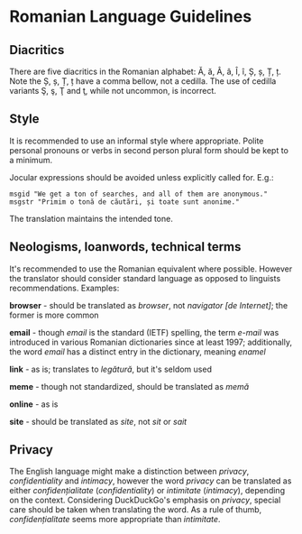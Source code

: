 
# Romanian Language Guidelines

## Diacritics

There are five diacritics in the Romanian alphabet: Ă, ă, Â, â, Î, î, Ș, ș, Ț, ț. Note the Ș, ș, Ț, ț have a comma bellow, not a cedilla. The use of cedilla variants Ş, ş, Ţ and ţ, while not uncommon, is incorrect.

## Style

It is recommended to use an informal style where appropriate. Polite personal pronouns or verbs in second person plural form should be kept to a minimum.

Jocular expressions should be avoided unless explicitly called for. E.g.:

    msgid "We get a ton of searches, and all of them are anonymous."
    msgstr "Primim o tonă de căutări, și toate sunt anonime."

The translation maintains the intended tone.

## Neologisms, loanwords, technical terms

It's recommended to use the Romanian equivalent where possible. However the translator should consider standard language as opposed to linguists recommendations. Examples:

**browser** - should be translated as *browser*, not *navigator [de Internet]*; the former is more common

**email** - though *email* is the standard (IETF) spelling, the term *e-mail* was introduced in various Romanian dictionaries since at least 1997; additionally, the word *email* has a distinct entry in the dictionary, meaning *enamel*

**link** - as is; translates to *legătură*, but it's seldom used

**meme** - though not standardized, should be translated as *memă*

**online** - as is

**site** - should be translated as *site*, not *sit* or *sait*


## Privacy

The English language might make a distinction between *privacy*, *confidentiality* and *intimacy*, however the word *privacy* can be translated as either *confidențialitate* (*confidentiality*) or *intimitate* (*intimacy*), depending on the context. Considering DuckDuckGo's emphasis on *privacy*, special care should be taken when translating the word. As a rule of thumb, *confidențialitate* seems more appropriate than *intimitate*.
